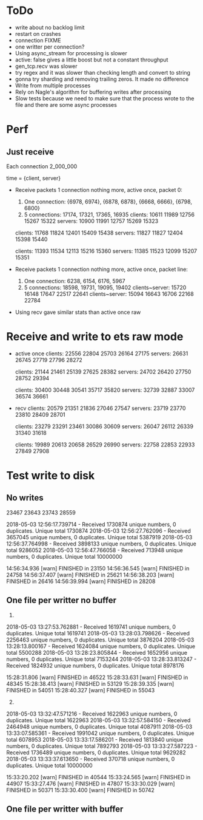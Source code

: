 # ToDo

- write about no backlog limit
- restart on crashes
- connection FIXME
- one writter per connection?
- Using async_stream for processing is slower
- active: false gives a little boost but not a constant throughput
- gen_tcp.recv was slower
- try regex and it was slower than checking length and convert to string
- gonna try sharding and removing trailing zeros. It made no difference
- Write from multiple processes
- Rely on Nagle's algorithm for buffering writes after processing
- Slow tests because we need to make sure that the process wrote to the file
and there are some async processes

# Perf

## Just receive

Each connection 2_000_000

time = {client, server}

- Receive packets 1 connection nothing more, active once, packet 0:
  1. One connection:
    {6978, 6974}, {6878, 6878}, {6668, 6666}, {6798, 6800}
  2. 5 connections: 17174, 17321, 17365, 16935
    clients: 10611 11989 12756 15267 15322
    servers: 10900 11991 12757 15269 15323

    clients: 11768 11824 12401 15409 15438
    servers: 11827 11827 12404 15398 15440

    clients: 11393 11534 12113 15216 15360
    servers: 11385 11523 12099 15207 15351

- Receive packets 1 connection nothing more, active once, packet line:
  1. One connection: 6238, 6154, 6176, 5967
  2. 5 connections: 18598, 19731, 19095, 19402
    clients~server: 15720 16148 17647 22517 22641
    clients~server: 15094 16643 16706 22168 22784

- Using recv gave similar stats than active once raw


# Receive and write to ets raw mode
- active once
  clients: 22556 22804 25703 26164 27175
  servers: 26631 26745 27719 27796 28272

  clients: 21144 21461 25139 27625 28382
  servers: 24702 26420 27750 28752 29394

  clients: 30400 30448 30541 35717 35820
  servers: 32739 32887 33007 36574 36661

- recv
  clients: 20579 21351 21836 27046 27547
  servers: 23719 23770 23810 28409 28701

  clients: 23279 23291 23461 30086 30609
  servers: 26047 26112 26339 31340 31618

  clients: 19989 20613 20658 26529 26990
  servers: 22758 22853 22933 27849 27908


# Test write to disk

## No writes
23467
23643
23743
28559


2018-05-03 12:56:17.739714 - Received 1730874 unique numbers, 0 duplicates. Unique total 1730874
2018-05-03 12:56:27.762096 - Received 3657045 unique numbers, 0 duplicates. Unique total 5387919
2018-05-03 12:56:37.764998 - Received 3898133 unique numbers, 0 duplicates. Unique total 9286052
2018-05-03 12:56:47.766058 - Received 713948 unique numbers, 0 duplicates. Unique total 10000000

14:56:34.936 [warn]  FINISHED in 23150
14:56:36.545 [warn]  FINISHED in 24758
14:56:37.407 [warn]  FINISHED in 25621
14:56:38.203 [warn]  FINISHED in 26416
14:56:39.994 [warn]  FINISHED in 28208

## One file per writter no buffer

1.
2018-05-03 13:27:53.762881 - Received 1619741 unique numbers, 0 duplicates. Unique total 1619741
2018-05-03 13:28:03.798626 - Received 2256463 unique numbers, 0 duplicates. Unique total 3876204
2018-05-03 13:28:13.800167 - Received 1624084 unique numbers, 0 duplicates. Unique total 5500288
2018-05-03 13:28:23.805844 - Received 1652956 unique numbers, 0 duplicates. Unique total 7153244
2018-05-03 13:28:33.813247 - Received 1824932 unique numbers, 0 duplicates. Unique total 8978176

15:28:31.806 [warn]  FINISHED in 46522
15:28:33.631 [warn]  FINISHED in 48345
15:28:38.413 [warn]  FINISHED in 53129
15:28:39.335 [warn]  FINISHED in 54051
15:28:40.327 [warn]  FINISHED in 55043


2.

2018-05-03 13:32:47.571216 - Received 1622963 unique numbers, 0 duplicates. Unique total 1622963
2018-05-03 13:32:57.584150 - Received 2464948 unique numbers, 0 duplicates. Unique total 4087911
2018-05-03 13:33:07.585361 - Received 1991042 unique numbers, 0 duplicates. Unique total 6078953
2018-05-03 13:33:17.586201 - Received 1813840 unique numbers, 0 duplicates. Unique total 7892793
2018-05-03 13:33:27.587223 - Received 1736489 unique numbers, 0 duplicates. Unique total 9629282
2018-05-03 13:33:37.613650 - Received 370718 unique numbers, 0 duplicates. Unique total 10000000

15:33:20.202 [warn]  FINISHED in 40544
15:33:24.565 [warn]  FINISHED in 44907
15:33:27.476 [warn]  FINISHED in 47807
15:33:30.029 [warn]  FINISHED in 50371
15:33:30.400 [warn]  FINISHED in 50742


## One file per writter with buffer
